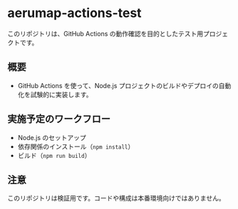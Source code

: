 # aerumap-actions-test

このリポジトリは、GitHub Actions の動作確認を目的としたテスト用プロジェクトです。

## 概要

- GitHub Actions を使って、Node.js プロジェクトのビルドやデプロイの自動化を試験的に実装します。

## 実施予定のワークフロー

- Node.js のセットアップ
- 依存関係のインストール（`npm install`）
- ビルド（`npm run build`）

## 注意

このリポジトリは検証用です。コードや構成は本番環境向けではありません。
